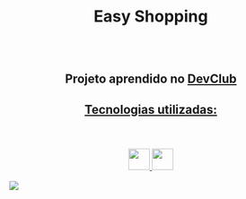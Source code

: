 <h1 align="center">Easy Shopping</h1>
<br>
<br>
<h2  align="center">Projeto aprendido no <a href="https://rodolfomori.com.br/devclub"</a>DevClub</h2>

<h2  align="center">Tecnologias utilizadas:</h2>
<br>
<h3 align="center"> <img width=" 38px" src="https://logospng.org/download/html-5/logo-html-5-2048.png" />
                    <img width=" 38px" src="https://logospng.org/download/css-3/logo-css-3-256.png" />
  </h3>

 
<img src="https://github.com/GabrielMilbradt/Projeto-Easy-Shopping/blob/main/easy.jpeg?raw=true" />

